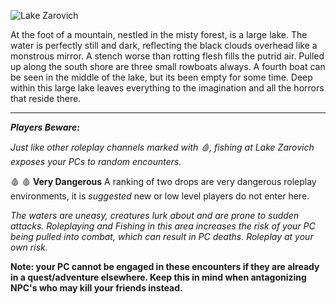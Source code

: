 ![Lake Zarovich](https://cdn.discordapp.com/attachments/927723527199662160/1050733203494809630/lakezarovich.png?ex=660fde0d&is=65fd690d&hm=0d651316b3845f3db62cc052a3132f2e5ae0cba1d8832435ed3056e816912311&)

At the foot of a mountain, nestled in the misty forest, is a large lake. The water is perfectly still and dark, reflecting the black clouds overhead like a monstrous mirror. A stench worse than rotting flesh fills the putrid air.  Pulled up along the south shore are three small rowboats always. A fourth boat can be seen in the middle of the lake, but its been empty for some time. Deep within this large lake leaves everything to the imagination and all the horrors that reside there.

---

__***Players Beware:***__ 

*Just like other roleplay channels marked with 🩸, fishing at Lake Zarovich exposes your PCs to random encounters.*

🩸 🩸
**Very Dangerous**
A ranking of two drops are very dangerous roleplay environments, it is *suggested* new or low level players do not enter here.

*The waters are uneasy, creatures lurk about and are prone to sudden attacks. Roleplaying and Fishing in this area increases the risk of your PC being pulled into combat, which can result in PC deaths. Roleplay at your own risk.*

**Note: your PC cannot be engaged in these encounters if they are already in a quest/adventure elsewhere. Keep this in mind when antagonizing NPC's who may kill your friends instead.**